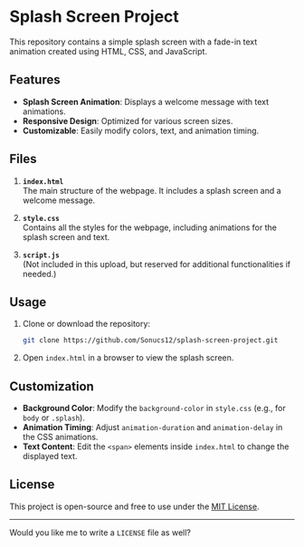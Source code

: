 # Splash Screen Project

This repository contains a simple splash screen with a fade-in text animation created using HTML, CSS, and JavaScript.

## Features

- **Splash Screen Animation**: Displays a welcome message with text animations.
- **Responsive Design**: Optimized for various screen sizes.
- **Customizable**: Easily modify colors, text, and animation timing.

## Files

1. **`index.html`**  
   The main structure of the webpage. It includes a splash screen and a welcome message.

2. **`style.css`**  
   Contains all the styles for the webpage, including animations for the splash screen and text.

3. **`script.js`**  
   (Not included in this upload, but reserved for additional functionalities if needed.)

## Usage

1. Clone or download the repository:
   ```bash
   git clone https://github.com/Sonucs12/splash-screen-project.git
   ```

2. Open `index.html` in a browser to view the splash screen.

## Customization

- **Background Color**: Modify the `background-color` in `style.css` (e.g., for `body` or `.splash`).
- **Animation Timing**: Adjust `animation-duration` and `animation-delay` in the CSS animations.
- **Text Content**: Edit the `<span>` elements inside `index.html` to change the displayed text.

## License

This project is open-source and free to use under the [MIT License](LICENSE).

---

Would you like me to write a `LICENSE` file as well?
